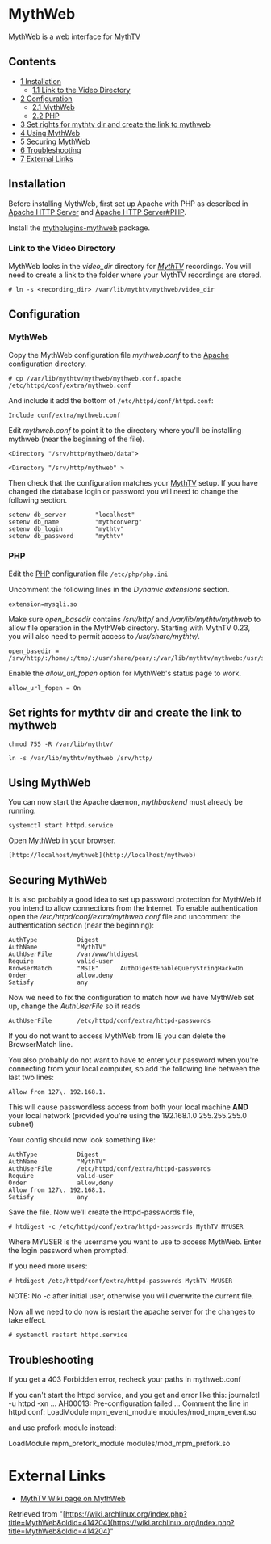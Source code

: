 # MythWeb

MythWeb is a web interface for [MythTV](/index.php/MythTV "MythTV")

## Contents

*   [1 Installation](#Installation)
    *   [1.1 Link to the Video Directory](#Link_to_the_Video_Directory)
*   [2 Configuration](#Configuration)
    *   [2.1 MythWeb](#MythWeb)
    *   [2.2 PHP](#PHP)
*   [3 Set rights for mythtv dir and create the link to mythweb](#Set_rights_for_mythtv_dir_and_create_the_link_to_mythweb)
*   [4 Using MythWeb](#Using_MythWeb)
*   [5 Securing MythWeb](#Securing_MythWeb)
*   [6 Troubleshooting](#Troubleshooting)
*   [7 External Links](#External_Links)

## Installation

Before installing MythWeb, first set up Apache with PHP as described in [Apache HTTP Server](/index.php/Apache_HTTP_Server "Apache HTTP Server") and [Apache HTTP Server#PHP](/index.php/Apache_HTTP_Server#PHP "Apache HTTP Server").

Install the [mythplugins-mythweb](https://www.archlinux.org/packages/?name=mythplugins-mythweb) package.

### Link to the Video Directory

MythWeb looks in the _video_dir_ directory for _[MythTV](/index.php/MythTV "MythTV")_ recordings. You will need to create a link to the folder where your MythTV recordings are stored.

```
# ln -s <recording_dir> /var/lib/mythtv/mythweb/video_dir

```

## Configuration

### MythWeb

Copy the MythWeb configuration file _mythweb.conf_ to the [Apache](/index.php/Apache "Apache") configuration directory.

```
# cp /var/lib/mythtv/mythweb/mythweb.conf.apache /etc/httpd/conf/extra/mythweb.conf

```

And include it add the bottom of `/etc/httpd/conf/httpd.conf`:

```
Include conf/extra/mythweb.conf

```

Edit _mythweb.conf_ to point it to the directory where you'll be installing mythweb (near the beginning of the file).

```
<Directory "/srv/http/mythweb/data">

```

```
<Directory "/srv/http/mythweb" >

```

Then check that the configuration matches your [MythTV](/index.php/MythTV "MythTV") setup. If you have changed the database login or password you will need to change the following section.

```
setenv db_server        "localhost"
setenv db_name          "mythconverg"
setenv db_login         "mythtv"
setenv db_password      "mythtv"

```

### PHP

Edit the [PHP](/index.php/PHP "PHP") configuration file `/etc/php/php.ini`

Uncomment the following lines in the _Dynamic extensions_ section.

```
extension=mysqli.so

```

Make sure _open_basedir_ contains _/srv/http/_ and _/var/lib/mythtv/mythweb_ to allow file operation in the MythWeb directory. Starting with MythTV 0.23, you will also need to permit access to _/usr/share/mythtv/_.

```
open_basedir = /srv/http/:/home/:/tmp/:/usr/share/pear/:/var/lib/mythtv/mythweb:/usr/share/mythtv/

```

Enable the _allow_url_fopen_ option for MythWeb's status page to work.

```
allow_url_fopen = On

```

## Set rights for mythtv dir and create the link to mythweb

```
chmod 755 -R /var/lib/mythtv/

```

```
ln -s /var/lib/mythtv/mythweb /srv/http/

```

## Using MythWeb

You can now start the Apache daemon, _mythbackend_ must already be running.

```
systemctl start httpd.service

```

Open MythWeb in your browser.

```
[http://localhost/mythweb](http://localhost/mythweb)

```

## Securing MythWeb

It is also probably a good idea to set up password protection for MythWeb if you intend to allow connections from the Internet. To enable authentication open the _/etc/httpd/conf/extra/mythweb.conf_ file and uncomment the authentication section (near the beginning):

```
AuthType           Digest
AuthName           "MythTV"
AuthUserFile       /var/www/htdigest
Require            valid-user
BrowserMatch       "MSIE"      AuthDigestEnableQueryStringHack=On
Order              allow,deny
Satisfy            any

```

Now we need to fix the configuration to match how we have MythWeb set up, change the _AuthUserFile_ so it reads

```
AuthUserFile       /etc/httpd/conf/extra/httpd-passwords

```

If you do not want to access MythWeb from IE you can delete the BrowserMatch line.

You also probably do not want to have to enter your password when you're connecting from your local computer, so add the following line between the last two lines:

```
Allow from 127\. 192.168.1.

```

This will cause passwordless access from both your local machine **AND** your local network (provided you're using the 192.168.1.0 255.255.255.0 subnet)

Your config should now look something like:

```
AuthType           Digest
AuthName           "MythTV"
AuthUserFile       /etc/httpd/conf/extra/httpd-passwords
Require            valid-user
Order              allow,deny
Allow from 127\. 192.168.1.
Satisfy            any

```

Save the file. Now we'll create the httpd-passwords file,

```
# htdigest -c /etc/httpd/conf/extra/httpd-passwords MythTV MYUSER

```

Where MYUSER is the username you want to use to access MythWeb. Enter the login password when prompted.

If you need more users:

```
# htdigest /etc/httpd/conf/extra/httpd-passwords MythTV MYUSER

```

NOTE: No -c after initial user, otherwise you will overwrite the current file.

Now all we need to do now is restart the apache server for the changes to take effect.

```
# systemctl restart httpd.service

```

## Troubleshooting

If you get a 403 Forbidden error, recheck your paths in mythweb.conf

If you can't start the httpd service, and you get and error like this: journalctl -u httpd -xn ... AH00013: Pre-configuration failed ... Comment the line in httpd.conf: LoadModule mpm_event_module modules/mod_mpm_event.so

and use prefork module instead:

LoadModule mpm_prefork_module modules/mod_mpm_prefork.so

# External Links

*   [MythTV Wiki page on MythWeb](http://www.mythtv.org/wiki/MythWeb)

Retrieved from "[https://wiki.archlinux.org/index.php?title=MythWeb&oldid=414204](https://wiki.archlinux.org/index.php?title=MythWeb&oldid=414204)"